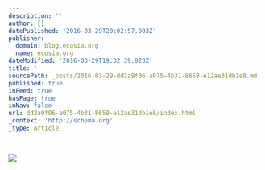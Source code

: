 ```yaml
---
description: ''
author: []
datePublished: '2016-03-29T20:02:57.003Z'
publisher:
  domain: blog.ecosia.org
  name: ecosia.org
dateModified: '2016-03-29T19:32:39.823Z'
title: ''
sourcePath: _posts/2016-03-29-dd2a9f06-a075-4b31-8659-e12ae31db1e8.md
published: true
inFeed: true
hasPage: true
inNav: false
url: dd2a9f06-a075-4b31-8659-e12ae31db1e8/index.html
_context: 'http://schema.org'
_type: Article

---
```

![](http://41.media.tumblr.com/7438ae352531ef3f72b9bccf69136a1f/tumblr_o2zym2nJAd1surx8uo1_r1_1280.png)